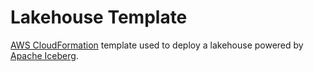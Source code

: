 # Lakehouse Template

[AWS CloudFormation](https://aws.amazon.com/cloudformation/) template used to deploy a lakehouse powered by [Apache Iceberg](https://iceberg.apache.org/).
